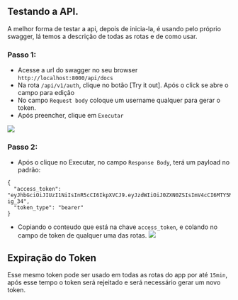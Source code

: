 ## Testando a API.

A melhor forma de testar a api, depois de inicia-la, é usando pelo próprio swagger, lá temos a descrição de todas as rotas e de como usar.

### Passo 1:
- Acesse a url do swagger no seu browser `http://localhost:8000/api/docs`
- Na rota `/api/v1/auth`, clique no botão [Try it out]. Após o click se abre o campo para edição
- No campo `Request body` coloque um username qualquer para gerar o token.
- Após preencher, clique em `Executar`

![](assets/step01.gif)


### Passo 2:
- Após o clique no Executar, no campo `Response Body`, terá um payload no padrão:
```
{
  "access_token": "eyJhbGciOiJIUzI1NiIsInR5cCI6IkpXVCJ9.eyJzdWIiOiJ0ZXN0ZSIsImV4cCI6MTY5MzUzNDUyMH0.fqm7YSpzGr0xuc9iIFyK3PURuaaLtwQfutBOx-ig_34",
  "token_type": "bearer"
}
```
- Copiando o conteudo que está na chave `access_token`, e colando no campo de token de qualquer uma das rotas.
![](assets/step02.gif)

## Expiração do Token

Esse mesmo token pode ser usado em todas as rotas do app por até `15min`, 
após esse tempo o token será rejeitado e será necessário gerar um novo token.